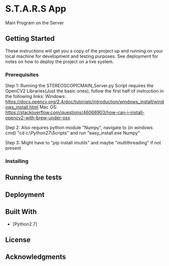 # S.T.A.R.S App

Main Program on the Server

## Getting Started

These instructions will get you a copy of the project up and running on your local machine for development and testing purposes. See deployment for notes on how to deploy the project on a live system.

### Prerequisites

Step 1:
Running the STEREOSCOPICMAIN_Server.py Script requires the OpenCV2 Libraries(Just the basic ones), follow the first half of instruction in the
following links: 
Windows: https://docs.opencv.org/2.4/doc/tutorials/introduction/windows_install/windows_install.html
Mac OS: https://stackoverflow.com/questions/46066903/how-can-i-install-opencv2-with-brew-under-osx

Step 2: Also requires python module "Numpy", navigate to (in windows cmd) "cd c:\Python27\Scripts" and run "easy_install.exe Numpy"

Step 3: Might have to "pip install imutils" and maybe "multithreading" if not present

### Installing


## Running the tests



## Deployment



## Built With

* [Python2.7]


## License


## Acknowledgments

